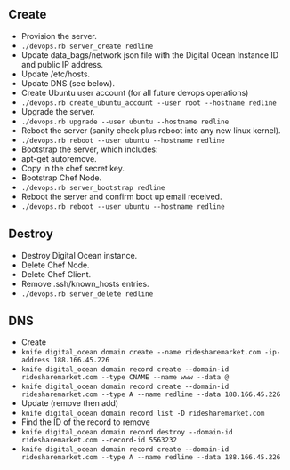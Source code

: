 ## Create

- Provision the server.
- `./devops.rb server_create redline`
- Update data_bags/network json file with the Digital Ocean Instance ID and public IP address.
- Update /etc/hosts.
- Update DNS (see below).
- Create Ubuntu user account (for all future devops operations)
- `./devops.rb create_ubuntu_account --user root --hostname redline`
- Upgrade the server.
- `./devops.rb upgrade --user ubuntu --hostname redline`
- Reboot the server (sanity check plus reboot into any new linux kernel).
- `./devops.rb reboot --user ubuntu --hostname redline`
- Bootstrap the server, which includes:
- apt-get autoremove.
- Copy in the chef secret key.
- Bootstrap Chef Node.
- `./devops.rb server_bootstrap redline`
- Reboot the server and confirm boot up email received.
- `./devops.rb reboot --user ubuntu --hostname redline`

## Destroy

- Destroy Digital Ocean instance.
- Delete Chef Node.
- Delete Chef Client.
- Remove .ssh/known_hosts entries.
- `./devops.rb server_delete redline`

## DNS

- Create
- `knife digital_ocean domain create --name ridesharemarket.com -ip-address 188.166.45.226`
- `knife digital_ocean domain record create --domain-id ridesharemarket.com --type CNAME --name www --data @`
- `knife digital_ocean domain record create --domain-id ridesharemarket.com --type A --name redline --data 188.166.45.226`
- Update (remove then add)
- `knife digital_ocean domain record list -D ridesharemarket.com`
- Find the ID of the record to remove
- `knife digital_ocean domain record destroy --domain-id ridesharemarket.com --record-id 5563232`
- `knife digital_ocean domain record create --domain-id ridesharemarket.com --type A --name redline --data 188.166.45.226`
